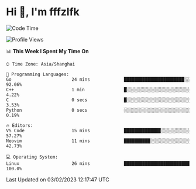 # Hi 👋, I'm fffzlfk

<!--START_SECTION:waka-->
![Code Time](http://img.shields.io/badge/Code%20Time-40%20hrs%2014%20mins-blue)

![Profile Views](http://img.shields.io/badge/Profile%20Views-4-blue)

📊 **This Week I Spent My Time On** 

```text
⌚︎ Time Zone: Asia/Shanghai

💬 Programming Languages: 
Go                       24 mins             ███████████████████████░░   92.06% 
C++                      1 min               █░░░░░░░░░░░░░░░░░░░░░░░░   4.22% 
C                        0 secs              █░░░░░░░░░░░░░░░░░░░░░░░░   3.53% 
Python                   0 secs              ░░░░░░░░░░░░░░░░░░░░░░░░░   0.19%

🔥 Editors: 
VS Code                  15 mins             ██████████████░░░░░░░░░░░   57.27% 
Neovim                   11 mins             ██████████░░░░░░░░░░░░░░░   42.73%

💻 Operating System: 
Linux                    26 mins             █████████████████████████   100.0%

```


 Last Updated on 03/02/2023 12:17:47 UTC
<!--END_SECTION:waka-->
